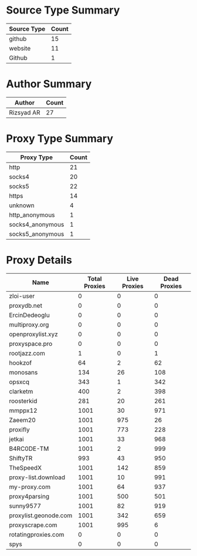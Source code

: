 # Source Type Summary

| Source Type | Count |
|-------------|-------|
| github | 15 |
| website | 11 |
| Github | 1 |


# Author Summary

| Author | Count |
|--------|-------|
| Rizsyad AR | 27 |


# Proxy Type Summary

| Proxy Type | Count |
|------------|-------|
| http | 21 |
| socks4 | 20 |
| socks5 | 22 |
| https | 14 |
| unknown | 4 |
| http_anonymous | 1 |
| socks4_anonymous | 1 |
| socks5_anonymous | 1 |


# Proxy Details

| Name | Total Proxies | Live Proxies | Dead Proxies |
|------|---------------|--------------|---------------|
| zloi-user | 0 | 0 | 0 |
| proxydb.net | 0 | 0 | 0 |
| ErcinDedeoglu | 0 | 0 | 0 |
| multiproxy.org | 0 | 0 | 0 |
| openproxylist.xyz | 0 | 0 | 0 |
| proxyspace.pro | 0 | 0 | 0 |
| rootjazz.com | 1 | 0 | 1 |
| hookzof | 64 | 2 | 62 |
| monosans | 134 | 26 | 108 |
| opsxcq | 343 | 1 | 342 |
| clarketm | 400 | 2 | 398 |
| roosterkid | 281 | 20 | 261 |
| mmppx12 | 1001 | 30 | 971 |
| Zaeem20 | 1001 | 975 | 26 |
| proxifly | 1001 | 773 | 228 |
| jetkai | 1001 | 33 | 968 |
| B4RC0DE-TM | 1001 | 2 | 999 |
| ShiftyTR | 993 | 43 | 950 |
| TheSpeedX | 1001 | 142 | 859 |
| proxy-list.download | 1001 | 10 | 991 |
| my-proxy.com | 1001 | 64 | 937 |
| proxy4parsing | 1001 | 500 | 501 |
| sunny9577 | 1001 | 82 | 919 |
| proxylist.geonode.com | 1001 | 342 | 659 |
| proxyscrape.com | 1001 | 995 | 6 |
| rotatingproxies.com | 0 | 0 | 0 |
| spys | 0 | 0 | 0 |
